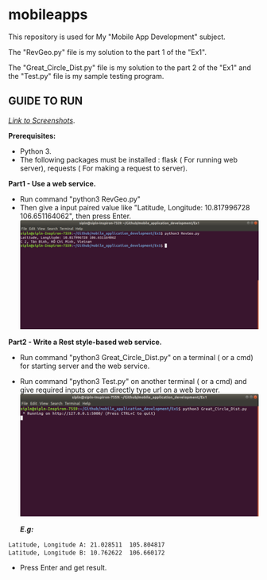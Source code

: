 # mobileapps

This repository is used for My "Mobile App Development" subject.

The "RevGeo.py" file is my solution to the part 1 of the "Ex1".

The "Great_Circle_Dist.py" file is my solution to the part 2 of the "Ex1" and the "Test.py" file is my sample testing program. 



## GUIDE TO RUN

[*Link to Screenshots*](https://github.com/sipln/mobile_application_development/tree/master/Ex1/Screenshots).


**Prerequisites:**
- Python 3. 
- The following packages must be installed : flask ( For running web server), requests ( For making a request to server).


**Part1 - Use a web service.**

 - Run command "python3 RevGeo.py"
 - Then give a input paired value like "Latitude, Longitude: 10.817996728 106.651164062", then press Enter.
 ![](/Ex1/Screenshots/Part1/01.png)
 
 
 **Part2 - Write a Rest style-based web service.**
 
 - Run command "python3 Great_Circle_Dist.py" on a terminal ( or a cmd) for starting server and the web service.
 - Run command "python3 Test.py" on another terminal ( or a cmd) and give required inputs or can directly type url on a web brower.
![](/Ex1/Screenshots/Part2/01.png) 
 
    **_E.g:_**
```
Latitude, Longitude A: 21.028511  105.804817   
Latitude, Longitude B: 10.762622  106.660172
```
           
 - Press Enter and get result.
    
